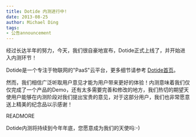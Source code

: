 ```yaml
---
title: Dotide 内测进行中!
date: 2013-08-25
author: Michael Ding
tags:
- 公告announcement
---
```


经过长达半年的努力，今天，我们很自豪地宣布，Dotide正式上线了，并开始进入内测环节！

Dotide是一个专注于物联网的"PaaS"云平台，更多细节请参考 [Dotide首页](http://dotide.com)。

然而，我们相信广泛听取用户意见才能为用户带来更好的体验！内测意味着我们仅仅完成了一个产品的Demo，还有太多需要完善和修改的地方，我们热切的期望天使用户能够在内测阶段对我们提出宝贵的意见，对于这部分用户，我们也非常愿意送上精美的纪念品以示感谢！

READMORE

Dotide内测将持续到今年年底，您愿意成为我们的天使吗:-)
